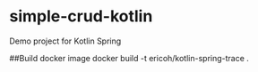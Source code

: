 # simple-crud-kotlin
Demo project for Kotlin Spring

##Build docker image
docker build -t ericoh/kotlin-spring-trace .